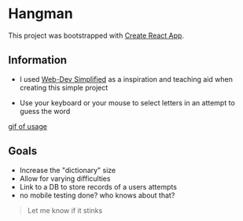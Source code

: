 # Hangman

This project was bootstrapped with [Create React App](https://github.com/facebook/create-react-app).

## Information
- I used [Web-Dev Simplified](https://www.youtube.com/watch?v=-ONUyenGnWw&t=1804s) as a inspiration and teaching aid when creating this simple project

- Use your keyboard or your mouse to select letters in an attempt to guess the word

[gif of usage](./public/images/hangman.gif)

## Goals
- Increase the "dictionary" size
- Allow for varying difficulties
- Link to a DB to store records of a users attempts
- no mobile testing done? who knows about that?

> Let me know if it stinks